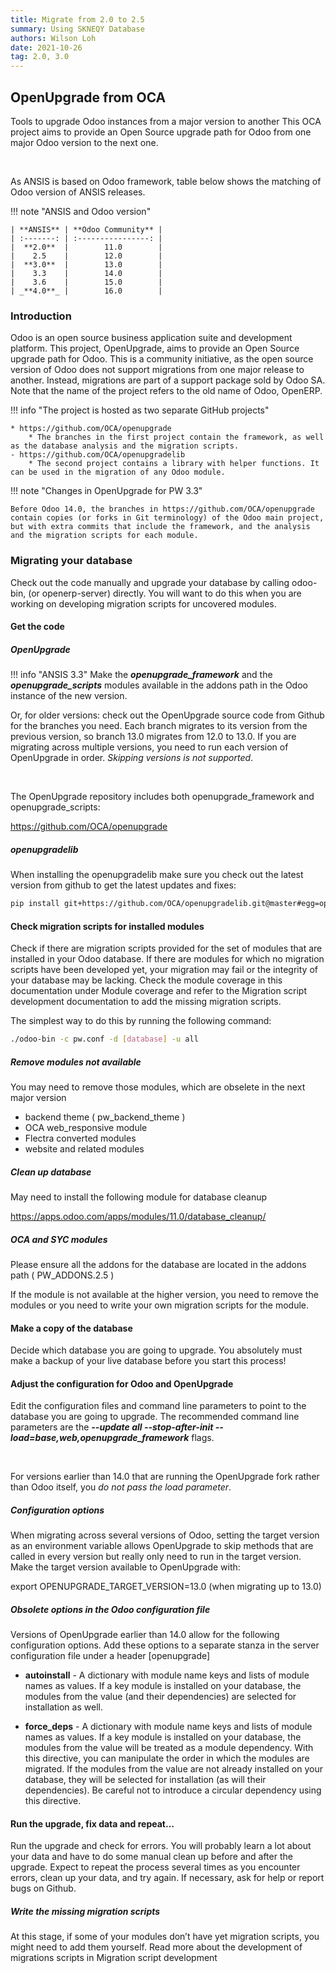 ```yaml
---
title: Migrate from 2.0 to 2.5
summary: Using SKNEQY Database
authors: Wilson Loh
date: 2021-10-26
tag: 2.0, 3.0
---
```


## OpenUpgrade from OCA

Tools to upgrade Odoo instances from a major version to another
This OCA project aims to provide an Open Source upgrade path for Odoo from one major Odoo version to the next one.

<br />

As ANSIS is based on Odoo framework, table below shows the matching of Odoo version of ANSIS releases.

!!! note "ANSIS and Odoo version"

    | **ANSIS** | **Odoo Community** |
    | :-------: | :----------------: |
    |  **2.0**  |        11.0        |
    |    2.5    |        12.0        |
    |  **3.0**  |        13.0        |
    |    3.3    |        14.0        |
    |    3.6    |        15.0        |
    | _**4.0**_ |        16.0        |

### Introduction

Odoo is an open source business application suite and development platform. This project, OpenUpgrade, aims to provide an Open Source upgrade path for Odoo. This is a community initiative, as the open source version of Odoo does not support migrations from one major release to another. Instead, migrations are part of a support package sold by Odoo SA. Note that the name of the project refers to the old name of Odoo, OpenERP.

!!! info "The project is hosted as two separate GitHub projects"

    * https://github.com/OCA/openupgrade
        * The branches in the first project contain the framework, as well as the database analysis and the migration scripts.
    - https://github.com/OCA/openupgradelib
        * The second project contains a library with helper functions. It can be used in the migration of any Odoo module.
  
!!! note "Changes in OpenUpgrade for PW 3.3"
    
    Before Odoo 14.0, the branches in https://github.com/OCA/openupgrade contain copies (or forks in Git terminology) of the Odoo main project, but with extra commits that include the framework, and the analysis and the migration scripts for each module.

### Migrating your database

Check out the code manually and upgrade your database by calling odoo-bin, (or openerp-server) directly. You will want to do this when you are working on developing migration scripts for uncovered modules.

#### Get the code

##### OpenUpgrade

!!! info "ANSIS 3.3"
    Make the _**openupgrade_framework**_ and the _**openupgrade_scripts**_ modules available in the addons path in the Odoo instance of the new version.

Or, for older versions: check out the OpenUpgrade source code from Github for the branches you need. Each branch migrates to its version from the previous version, so branch 13.0 migrates from 12.0 to 13.0. If you are migrating across multiple versions, you need to run each version of OpenUpgrade in order. _Skipping versions is not supported_.

<br />

The OpenUpgrade repository includes both openupgrade_framework and openupgrade_scripts:

https://github.com/OCA/openupgrade

##### openupgradelib
When installing the openupgradelib make sure you check out the latest version from github to get the latest updates and fixes:

``` bash
pip install git+https://github.com/OCA/openupgradelib.git@master#egg=openupgradelib
```

#### Check migration scripts for installed modules
Check if there are migration scripts provided for the set of modules that are installed in your Odoo database. If there are modules for which no migration scripts have been developed yet, your migration may fail or the integrity of your database may be lacking. Check the module coverage in this documentation under Module coverage and refer to the Migration script development documentation to add the missing migration scripts.

The simplest way to do this by running the following command:
<br />
``` bash
./odoo-bin -c pw.conf -d [database] -u all
```

##### Remove modules not available
You may need to remove those modules, which are obselete in the next major version

- backend theme ( pw_backend_theme )
- OCA web_responsive module
- Flectra converted modules
- website and related modules

##### Clean up database

May need to install the following module for database cleanup

https://apps.odoo.com/apps/modules/11.0/database_cleanup/


##### OCA and SYC modules 

Please ensure all the addons for the database are located in the addons path ( PW_ADDONS.2.5 )

If the module is not available at the higher version, you need to remove the modules or you need to write your own migration scripts for the module.


#### Make a copy of the database
Decide which database you are going to upgrade. You absolutely must make a backup of your live database before you start this process!

#### Adjust the configuration for Odoo and OpenUpgrade
Edit the configuration files and command line parameters to point to the database you are going to upgrade. The recommended command line parameters are the **_--update all --stop-after-init --load=base,web,openupgrade_framework_** flags.

<br />

For versions earlier than 14.0 that are running the OpenUpgrade fork rather than Odoo itself, you _do not pass the load parameter_.

##### Configuration options
When migrating across several versions of Odoo, setting the target version as an environment variable allows OpenUpgrade to skip methods that are called in every version but really only need to run in the target version. Make the target version available to OpenUpgrade with:

export OPENUPGRADE_TARGET_VERSION=13.0
(when migrating up to 13.0)

##### Obsolete options in the Odoo configuration file
Versions of OpenUpgrade earlier than 14.0 allow for the following configuration options. Add these options to a separate stanza in the server configuration file under a header [openupgrade]

- **autoinstall** - A dictionary with module name keys and lists of module names as values. If a key module is installed on your database, the modules from the value (and their dependencies) are selected for installation as well.

- **force_deps** - A dictionary with module name keys and lists of module names as values. If a key module is installed on your database, the modules from the value will be treated as a module dependency. With this directive, you can manipulate the order in which the modules are migrated. If the modules from the value are not already installed on your database, they will be selected for installation (as will their dependencies). Be careful not to introduce a circular dependency using this directive.

#### Run the upgrade, fix data and repeat…
Run the upgrade and check for errors. You will probably learn a lot about your data and have to do some manual clean up before and after the upgrade. Expect to repeat the process several times as you encounter errors, clean up your data, and try again. If necessary, ask for help or report bugs on Github.

##### Write the missing migration scripts
At this stage, if some of your modules don’t have yet migration scripts, you might need to add them yourself. Read more about the development of migrations scripts in Migration script development